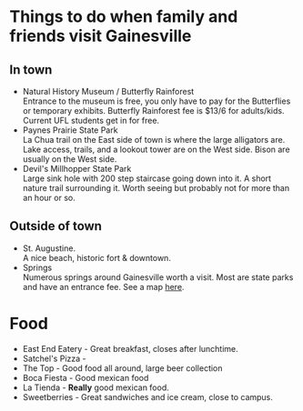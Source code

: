 # Things to do when family and friends visit Gainesville

##  In town  
* Natural History Museum / Butterfly Rainforest  
Entrance to the museum is free, you only have to pay for the Butterflies or temporary exhibits. Butterfly Rainforest fee is $13/6 for adults/kids. Current UFL students get in for free.   
* Paynes Prairie State Park  
La Chua trail on the East side of town is where the large alligators are. Lake access, trails, and a lookout tower are on the West side. Bison are usually on the West side.  
* Devil's Millhopper State Park  
Large sink hole with 200 step staircase going down into it. A short nature trail surrounding it. Worth seeing but probably not for more than an hour or so. 

## Outside of town
* St. Augustine.  
A nice beach, historic fort & downtown.  
* Springs  
Numerous springs around Gainesville worth a visit. Most are state parks and have an entrance fee. See a map [here](http://www.floridasprings.org/visit/map/).  

# Food
* East End Eatery - Great breakfast, closes after lunchtime.
* Satchel's Pizza - 
* The Top - Good food all around, large beer collection
* Boca Fiesta - Good mexican food
* La Tienda - **Really** good mexican food. 
* Sweetberries - Great sandwiches and ice cream, close to campus. 